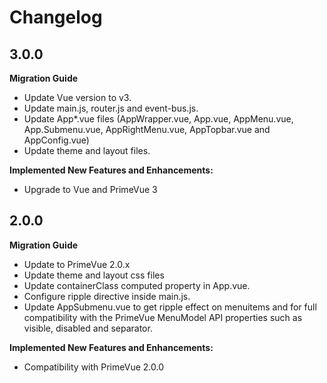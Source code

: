 # Changelog

## 3.0.0

**Migration Guide**

- Update Vue version to v3.
- Update main.js, router.js and event-bus.js.
- Update App*.vue files (AppWrapper.vue, App.vue, AppMenu.vue, App.Submenu.vue, AppRightMenu.vue, AppTopbar.vue and AppConfig.vue)
- Update theme and layout files.

**Implemented New Features and Enhancements:**

- Upgrade to Vue and PrimeVue 3

## 2.0.0

**Migration Guide**

- Update to PrimeVue 2.0.x
- Update theme and layout css files
- Update containerClass computed property in App.vue.
- Configure ripple directive inside main.js.
- Update AppSubmenu.vue to get ripple effect on menuitems and for full compatibility with the PrimeVue MenuModel API properties such as visible, disabled and separator.

**Implemented New Features and Enhancements:**

- Compatibility with PrimeVue 2.0.0
